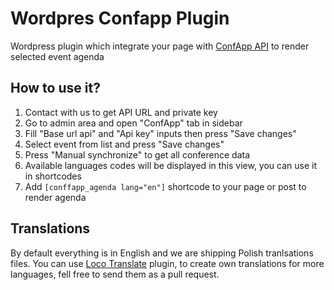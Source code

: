 # Wordpres Confapp Plugin
Wordpress plugin which integrate your page with [ConfApp API](http://confapp.co/) to render selected event agenda

## How to use it?
1. Contact with us to get API URL and private key
2. Go to admin area and open "ConfApp" tab in sidebar
3. Fill "Base url api" and "Api key" inputs then press "Save changes"
4. Select event from list and press "Save changes"
5. Press "Manual synchronize" to get all conference data
6. Available languages codes will be displayed in this view, you can use it in shortcodes
7. Add `[conffapp_agenda lang="en"]` shortcode to your page or post to render agenda

## Translations
By default everything is in English and we are shipping Polish tranlsations files.
You can use [Loco Translate](https://pl.wordpress.org/plugins/loco-translate/) plugin, to create own translations for more languages, fell free to send them as a pull request.
